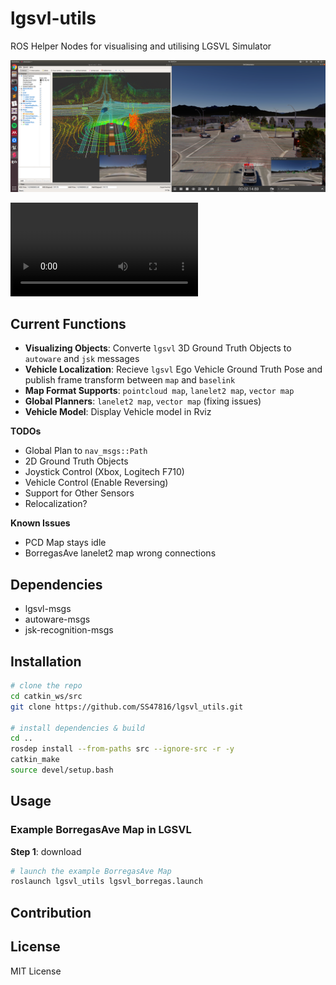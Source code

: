 # lgsvl-utils

ROS Helper Nodes for visualising and utilising LGSVL Simulator

![image](media/demo.png)

<video controls="controls">
  <source type="video/mp4" src="media/demo.mp4"></source>
  <p>Your browser does not support the video element.</p>
</video>

## Current Functions
* **Visualizing Objects**: Converte `lgsvl` 3D Ground Truth Objects to `autoware` and `jsk` messages
* **Vehicle Localization**: Recieve `lgsvl` Ego Vehicle Ground Truth Pose and publish frame transform between `map` and `baselink`
* **Map Format Supports**: `pointcloud map`, `lanelet2 map`, `vector map`
* **Global Planners**:  `lanelet2 map`, `vector map` (fixing issues)
* **Vehicle Model**:  Display Vehicle model in Rviz

**TODOs**
* Global Plan to `nav_msgs::Path`
* 2D Ground Truth Objects
* Joystick Control (Xbox, Logitech F710)
* Vehicle Control (Enable Reversing)
* Support for Other Sensors
* Relocalization?

**Known Issues**
* PCD Map stays idle
* BorregasAve lanelet2 map wrong connections

## Dependencies
* lgsvl-msgs
* autoware-msgs
* jsk-recognition-msgs

## Installation
```bash
# clone the repo
cd catkin_ws/src
git clone https://github.com/SS47816/lgsvl_utils.git

# install dependencies & build 
cd ..
rosdep install --from-paths src --ignore-src -r -y
catkin_make
source devel/setup.bash
```

## Usage
### Example BorregasAve Map in LGSVL
**Step 1**: download 

```bash
# launch the example BorregasAve Map
roslaunch lgsvl_utils lgsvl_borregas.launch 
```


## Contribution

## License
MIT License